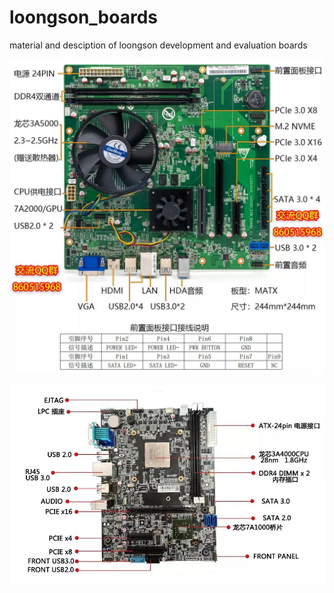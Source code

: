 # loongson_boards
material and desciption of loongson development and evaluation boards

![ls3a5000_ls7a2000_evb](https://github.com/loongson-gfx/loongson_boards/blob/main/loongson_3a5000_7a2000_evb/ls3a5000_ls7a2000_evb.webp)



![lemote_a1901](https://github.com/loongson-gfx/loongson_boards/blob/main/lemote_a1901/a1901%E4%B8%BB%E6%9D%BF%E5%AE%9E%E7%89%A9%E5%8F%8A%E5%85%B6%E7%9B%B8%E5%85%B3%E6%8E%A5%E5%8F%A3%E4%BF%A1%E6%81%AF.jpg)
